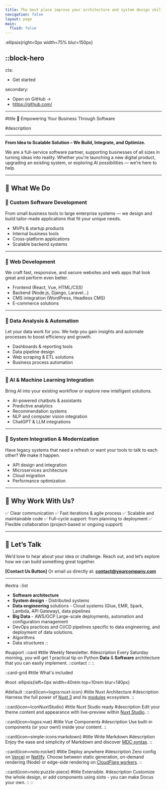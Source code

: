 ```yaml
---
title: The best place improve your architecture and system design skills.
navigation: false
layout: page
main:
  fluid: false
---
```


:ellipsis{right=0px width=75% blur=150px}

::block-hero
---
cta:
  - Get started

secondary:
  - Open on GitHub →
  - https://github.com/
---

#title
🚀 Empowering Your Business Through Software

#description

---

**From Idea to Scalable Solution – We Build, Integrate, and Optimize.**

We are a full-service software partner, supporting businesses of all sizes in turning ideas into reality. Whether you're launching a new digital product, upgrading an existing system, or exploring AI possibilities — we’re here to help.

---

## 💼 What We Do

### 🔹 Custom Software Development

From small business tools to large enterprise systems — we design and build tailor-made applications that fit your unique needs.

* MVPs & startup products
* Internal business tools
* Cross-platform applications
* Scalable backend systems

---

### 🔹 Web Development

We craft fast, responsive, and secure websites and web apps that look great and perform even better.

* Frontend (React, Vue, HTML/CSS)
* Backend (Node.js, Django, Laravel...)
* CMS integration (WordPress, Headless CMS)
* E-commerce solutions

---

### 🔹 Data Analysis & Automation

Let your data work for you. We help you gain insights and automate processes to boost efficiency and growth.

* Dashboards & reporting tools
* Data pipeline design
* Web scraping & ETL solutions
* Business process automation

---

### 🔹 AI & Machine Learning Integration

Bring AI into your existing workflow or explore new intelligent solutions.

* AI-powered chatbots & assistants
* Predictive analytics
* Recommendation systems
* NLP and computer vision integration
* ChatGPT & LLM integrations

---

### 🔹 System Integration & Modernization

Have legacy systems that need a refresh or want your tools to talk to each other? We make it happen.

* API design and integration
* Microservices architecture
* Cloud migration
* Performance optimization

---

## 🤝 Why Work With Us?

✅ Clear communication
✅ Fast iterations & agile process
✅ Scalable and maintainable code
✅ Full-cycle support: from planning to deployment
✅ Flexible collaboration (project-based or ongoing support)

---

## 📩 Let’s Talk

We’d love to hear about your idea or challenge.
Reach out, and let’s explore how we can build something great together.

**\[Contact Us Button]**
Or email us directly at: **[contact@yourcompany.com](mailto:contact@yourcompany.com)**

---


#extra
  ::list
  - **Software architecture** 
  - **System design** - Distributed systems
  - **Data engineering** solutions - Cloud systems (Glue, EMR, Spark, Lambda, API Gateway), data pipelines
  - **Big Data** - AWS/GCP Large-scale deployments, automation and configuration management
  - DevOps practices and CI/CD pipelines specific to data engineering, and deployment of data solutions.
  - Algorithms
  - Data structures
  ::

#support
  ::card
  #title
  Weekly Newsletter.
  #description
  Every Saturday morning, you will get 1 practical tip on Python **Data** & **Software** architecture that you can easily implement.
   ::contact
  ::
::

::card-grid
#title
What's included

#root
:ellipsis{left=0px width=40rem top=10rem blur=140px}

#default
  ::card{icon=logos:nuxt-icon}
  #title
  Nuxt Architecture
  #description
  Harness the full power of [Nuxt 3](https://v3.nuxtjs.org) and its [modules](https://modules.nuxtjs.org) ecosystem.
  ::

  ::card{icon=IconNuxtStudio}
  #title
  Nuxt Studio ready
  #description
  Edit your theme content and appearance with live-preview within [Nuxt Studio](https://nuxt.studio).
  ::

  ::card{icon=logos:vue}
  #title
  Vue Components
  #description
  Use built-in components (or your own!) inside your content.
  ::

  ::card{icon=simple-icons:markdown}
  #title
  Write Markdown
  #description
  Enjoy the ease and simplicity of Markdown and discover [MDC syntax](https://content.nuxtjs.org/guide/writing/mdc).
  ::

  ::card{icon=noto:rocket}
  #title
  Deploy anywhere
  #description
  Zero config on [Vercel](https://vercel.com) or [Netlify](https://netlify.com). Choose between static generation, on-demand rendering (Node) or edge-side rendering on [CloudFlare workers](https://workers.cloudflare.com).
  ::

  ::card{icon=noto:puzzle-piece}
  #title
  Extensible.
  #description
  Customize the whole design, or add components using slots - you can make Docus your own.
  ::
::
